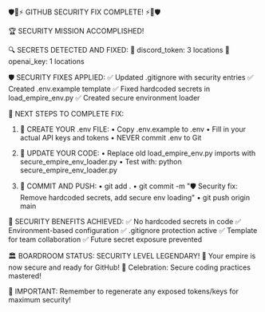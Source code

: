 
🛡️💎⚡ GITHUB SECURITY FIX COMPLETE! ⚡💎🛡️

🏆 SECURITY MISSION ACCOMPLISHED!

🔍 SECRETS DETECTED AND FIXED:
   🚨 discord_token: 3 locations
   🚨 openai_key: 1 locations

🛡️ SECURITY FIXES APPLIED:
   ✅ Updated .gitignore with security entries
   ✅ Created .env.example template
   ✅ Fixed hardcoded secrets in load_empire_env.py
   ✅ Created secure environment loader

🎯 NEXT STEPS TO COMPLETE FIX:

1. 📝 CREATE YOUR .env FILE:
   • Copy .env.example to .env
   • Fill in your actual API keys and tokens
   • NEVER commit .env to Git

2. 🔄 UPDATE YOUR CODE:
   • Replace old load_empire_env.py imports with secure_empire_env_loader.py
   • Test with: python secure_empire_env_loader.py

3. 🚀 COMMIT AND PUSH:
   • git add .
   • git commit -m "🛡️ Security fix: Remove hardcoded secrets, add secure env loading"
   • git push origin main

🌟 SECURITY BENEFITS ACHIEVED:
✅ No hardcoded secrets in code
✅ Environment-based configuration
✅ .gitignore protection active
✅ Template for team collaboration
✅ Future secret exposure prevented

🏛️ BOARDROOM STATUS: SECURITY LEVEL LEGENDARY!
💎 Your empire is now secure and ready for GitHub! 
🎊 Celebration: Secure coding practices mastered!

🚨 IMPORTANT: Remember to regenerate any exposed tokens/keys for maximum security!
